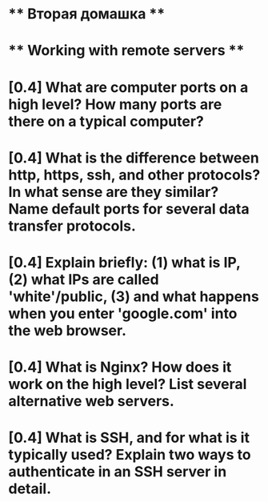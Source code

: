 # ** Вторая домашка **
# ** Working with remote servers **
# [0.4] What are computer ports on a high level? How many ports are there on a typical computer?
# [0.4] What is the difference between http, https, ssh, and other protocols? In what sense are they similar? Name default ports for several data transfer protocols.
# [0.4] Explain briefly: (1) what is IP, (2) what IPs are called 'white'/public, (3) and what happens when you enter 'google.com' into the web browser.
# [0.4] What is Nginx? How does it work on the high level? List several alternative web servers.
# [0.4] What is SSH, and for what is it typically used? Explain two ways to authenticate in an SSH server in detail.
